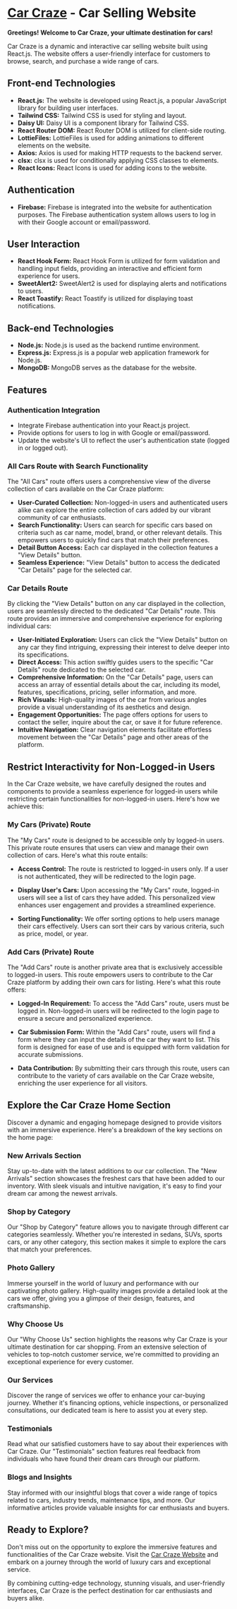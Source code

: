 # [Car Craze](https://car-craze-94dda.web.app/) - Car Selling Website

**Greetings! Welcome to Car Craze, your ultimate destination for cars!**

Car Craze is a dynamic and interactive car selling website built using React.js. The website offers a user-friendly interface for customers to browse, search, and purchase a wide range of cars.

## Front-end Technologies

- **React.js:** The website is developed using React.js, a popular JavaScript library for building user interfaces.
- **Tailwind CSS:** Tailwind CSS is used for styling and layout.
- **Daisy UI:** Daisy UI is a component library for Tailwind CSS.
- **React Router DOM:** React Router DOM is utilized for client-side routing.
- **LottieFiles:** LottieFiles is used for adding animations to different elements on the website.
- **Axios:** Axios is used for making HTTP requests to the backend server.
- **clsx:** clsx is used for conditionally applying CSS classes to elements.
- **React Icons:** React Icons is used for adding icons to the website.

## Authentication

- **Firebase:** Firebase is integrated into the website for authentication purposes. The Firebase authentication system allows users to log in with their Google account or email/password.

## User Interaction

- **React Hook Form:** React Hook Form is utilized for form validation and handling input fields, providing an interactive and efficient form experience for users.
- **SweetAlert2:** SweetAlert2 is used for displaying alerts and notifications to users.
- **React Toastify:** React Toastify is utilized for displaying toast notifications.

## Back-end Technologies

- **Node.js:** Node.js is used as the backend runtime environment.
- **Express.js:** Express.js is a popular web application framework for Node.js.
- **MongoDB:** MongoDB serves as the database for the website.

## Features

### Authentication Integration

- Integrate Firebase authentication into your React.js project.
- Provide options for users to log in with Google or email/password.
- Update the website's UI to reflect the user's authentication state (logged in or logged out).

### All Cars Route with Search Functionality

The "All Cars" route offers users a comprehensive view of the diverse collection of cars available on the Car Craze platform:

- **User-Curated Collection:** Non-logged-in users and authenticated users alike can explore the entire collection of cars added by our vibrant community of car enthusiasts.
- **Search Functionality:** Users can search for specific cars based on criteria such as car name, model, brand, or other relevant details. This empowers users to quickly find cars that match their preferences.
- **Detail Button Access:** Each car displayed in the collection features a "View Details" button.
- **Seamless Experience:** "View Details" button to access the dedicated "Car Details" page for the selected car.

### Car Details Route

By clicking the "View Details" button on any car displayed in the collection, users are seamlessly directed to the dedicated "Car Details" route. This route provides an immersive and comprehensive experience for exploring individual cars:

- **User-Initiated Exploration:** Users can click the "View Details" button on any car they find intriguing, expressing their interest to delve deeper into its specifications.
- **Direct Access:** This action swiftly guides users to the specific "Car Details" route dedicated to the selected car.
- **Comprehensive Information:** On the "Car Details" page, users can access an array of essential details about the car, including its model, features, specifications, pricing, seller information, and more.
- **Rich Visuals:** High-quality images of the car from various angles provide a visual understanding of its aesthetics and design.
- **Engagement Opportunities:** The page offers options for users to contact the seller, inquire about the car, or save it for future reference.
- **Intuitive Navigation:** Clear navigation elements facilitate effortless movement between the "Car Details" page and other areas of the platform.

## Restrict Interactivity for Non-Logged-in Users

In the Car Craze website, we have carefully designed the routes and components to provide a seamless experience for logged-in users while restricting certain functionalities for non-logged-in users. Here's how we achieve this:

### My Cars (Private) Route

The "My Cars" route is designed to be accessible only by logged-in users. This private route ensures that users can view and manage their own collection of cars. Here's what this route entails:

- **Access Control:** The route is restricted to logged-in users only. If a user is not authenticated, they will be redirected to the login page.

- **Display User's Cars:** Upon accessing the "My Cars" route, logged-in users will see a list of cars they have added. This personalized view enhances user engagement and provides a streamlined experience.

- **Sorting Functionality:** We offer sorting options to help users manage their cars effectively. Users can sort their cars by various criteria, such as price, model, or year.

### Add Cars (Private) Route

The "Add Cars" route is another private area that is exclusively accessible to logged-in users. This route empowers users to contribute to the Car Craze platform by adding their own cars for listing. Here's what this route offers:

- **Logged-In Requirement:** To access the "Add Cars" route, users must be logged in. Non-logged-in users will be redirected to the login page to ensure a secure and personalized experience.

- **Car Submission Form:** Within the "Add Cars" route, users will find a form where they can input the details of the car they want to list. This form is designed for ease of use and is equipped with form validation for accurate submissions.

- **Data Contribution:** By submitting their cars through this route, users can contribute to the variety of cars available on the Car Craze website, enriching the user experience for all visitors.

## Explore the Car Craze Home Section

Discover a dynamic and engaging homepage designed to provide visitors with an immersive experience. Here's a breakdown of the key sections on the home page:

### New Arrivals Section

Stay up-to-date with the latest additions to our car collection. The "New Arrivals" section showcases the freshest cars that have been added to our inventory. With sleek visuals and intuitive navigation, it's easy to find your dream car among the newest arrivals.

### Shop by Category

Our "Shop by Category" feature allows you to navigate through different car categories seamlessly. Whether you're interested in sedans, SUVs, sports cars, or any other category, this section makes it simple to explore the cars that match your preferences.

### Photo Gallery

Immerse yourself in the world of luxury and performance with our captivating photo gallery. High-quality images provide a detailed look at the cars we offer, giving you a glimpse of their design, features, and craftsmanship.

### Why Choose Us

Our "Why Choose Us" section highlights the reasons why Car Craze is your ultimate destination for car shopping. From an extensive selection of vehicles to top-notch customer service, we're committed to providing an exceptional experience for every customer.

### Our Services

Discover the range of services we offer to enhance your car-buying journey. Whether it's financing options, vehicle inspections, or personalized consultations, our dedicated team is here to assist you at every step.

### Testimonials

Read what our satisfied customers have to say about their experiences with Car Craze. Our "Testimonials" section features real feedback from individuals who have found their dream cars through our platform.

### Blogs and Insights

Stay informed with our insightful blogs that cover a wide range of topics related to cars, industry trends, maintenance tips, and more. Our informative articles provide valuable insights for car enthusiasts and buyers.

## Ready to Explore?

Don't miss out on the opportunity to explore the immersive features and functionalities of the Car Craze website. Visit the [Car Craze Website](https://car-craze-94dda.web.app/) and embark on a journey through the world of luxury cars and exceptional service.

By combining cutting-edge technology, stunning visuals, and user-friendly interfaces, Car Craze is the perfect destination for car enthusiasts and buyers alike.
